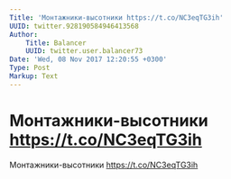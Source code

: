 ```yaml
---
Title: 'Монтажники-высотники https://t.co/NC3eqTG3ih'
UUID: twitter.928190584946413568
Author:
    Title: Balancer
    UUID: twitter.user.balancer73
Date: 'Wed, 08 Nov 2017 12:20:55 +0300'
Type: Post
Markup: Text
---
```


# Монтажники-высотники https://t.co/NC3eqTG3ih

Монтажники-высотники https://t.co/NC3eqTG3ih